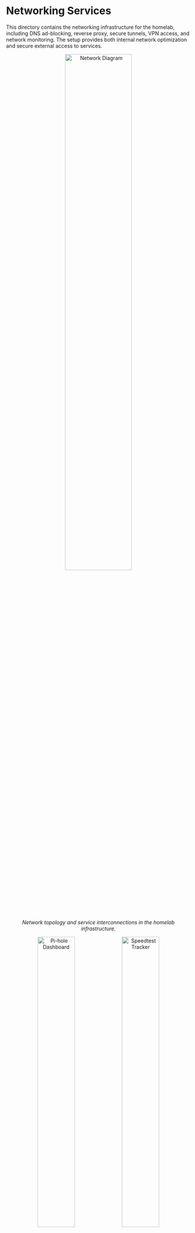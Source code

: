 # Networking Services

This directory contains the networking infrastructure for the homelab, including DNS ad-blocking, reverse proxy, secure tunnels, VPN access, and network monitoring. The setup provides both internal network optimization and secure external access to services.

<p align="center">
<img src="./network-diagram.png" alt="Network Diagram" width="60%" />
</p>

<p align="center">
<em>Network topology and service interconnections in the homelab infrastructure.</em>
</p>

<p align="center">
<img src="./pihole-dashboard.png" alt="Pi-hole Dashboard" width="45%" />
<img src="./speedtest.png" alt="Speedtest Tracker" width="45%" />
</p>

<p align="center">
<em>Pi-hole dashboard showing DNS query blocking and network-wide ad protection.</em> | <em>Speedtest Tracker monitoring network performance over time.</em>
</p>

## Services Overview

| Service | Container/LXC | Purpose | Access Port |
|---------|---------------|---------|-------------|
| **Pi-hole** | LXC 102 | DNS Ad-blocking & Network-wide filtering | `80` (web admin) |
| **Tailscale** | LXC 104 | Mesh VPN for secure remote access | N/A |
| **Nginx Proxy Manager** | LXC 105 | Reverse proxy with web GUI | `8181` (admin) |
| **Cloudflare Tunnel** | LXC 105 | Secure external access without port forwarding | N/A |
| **Speedtest Tracker** | LXC 105 | Network performance monitoring | `8080` |

## Quick Setup

### 1. Pi-hole (LXC 102)

Pi-hole provides network-wide ad blocking by acting as a DNS sinkhole. Install using the Proxmox community script:

```bash
# Run on Proxmox host to create Pi-hole LXC
bash -c "$(curl -fsSL https://raw.githubusercontent.com/community-scripts/ProxmoxVE/main/ct/pihole.sh)"
```

**Post-installation configuration:**

1. Access Pi-hole admin at `http://YOUR_PIHOLE_IP/admin`
2. Configure your router or devices to use Pi-hole as DNS server
3. Add recommended blocklists (see below)

### 2. Tailscale VPN (LXC 104)

Tailscale creates a secure mesh VPN for remote access to your homelab. Add to any existing LXC:

```bash
# Run inside target LXC container
bash -c "$(curl -fsSL https://raw.githubusercontent.com/community-scripts/ProxmoxVE/main/tools/addon/add-tailscale-lxc.sh)"
```

**Setup steps:**

1. Create account at [tailscale.com](https://tailscale.com)
2. Run `tailscale up` in the container
3. Authenticate with your Tailscale account
4. Configure subnet routing if needed for LAN access

### 3. Networking Stack (LXC 105)

The networking container runs Nginx Proxy Manager, Cloudflare Tunnel, and Speedtest Tracker:

```bash
# Inside LXC 105
cp docker-compose.yml .env.example /path/to/networking/
cd /path/to/networking/
cp .env.example .env
# Edit .env with your values
docker compose up -d
```

## Detailed Configuration

### Pi-hole Blocklists

Recommended blocklists for comprehensive ad and tracker blocking:

```sh
# Core ad blocking
https://raw.githubusercontent.com/StevenBlack/hosts/master/hosts

# Pro-level blocking (Hagezi)
https://raw.githubusercontent.com/hagezi/dns-blocklists/main/adblock/pro.txt

# AdGuard DNS filter
https://adguardteam.github.io/AdGuardSDNSFilter/Filters/filter.txt

# EasyList
https://v.firebog.net/hosts/Easylist.txt

# Mobile tracking
https://adaway.org/hosts.txt
https://perflyst.github.io/PiHoleBlocklist/android-tracking.txt

# Smart TV tracking
https://perflyst.github.io/PiHoleBlocklist/AmazonFireTV.txt

# Regional blocking
https://adguardteam.github.io/HostlistsRegistry/assets/filter_27.txt
```

**To add blocklists:**

1. Go to Pi-hole Admin → Group Management → Adlists
2. Add each URL above
3. Go to Tools → Update Gravity
4. Wait for lists to update

### Nginx Proxy Manager Setup

1. **Access admin interface:** `http://YOUR_LXC_IP:8181`
2. **Default credentials:**
   - Email: `admin@example.com`
   - Password: `changeme`
3. **Add proxy hosts** for each service you want to expose:
   - Domain: `service.yourdomain.com`
   - Forward to: `internal_service_ip:port`
   - Enable SSL with Let's Encrypt

### Cloudflare Tunnel Configuration

1. **Create tunnel** in Cloudflare dashboard
2. **Copy tunnel token** to `.env` file
3. **Configure routes** in Cloudflare:
   - `jellyfin.yourdomain.com` → `http://nginx-proxy-manager:80`
   - `nextcloud.yourdomain.com` → `http://nginx-proxy-manager:80`
   - Add routes for each public service

### Network Architecture

```sh
Internet
    ↓
Cloudflare Tunnel (secure)
    ↓
Nginx Proxy Manager (reverse proxy)
    ↓
Internal Services (Jellyfin, Nextcloud, etc.)
    ↓
Pi-hole (DNS filtering)
    ↓
Local Network Devices
    ↑
Tailscale (VPN access)
```

## Security Features

- **DNS filtering:** Pi-hole blocks malicious domains and ads network-wide
- **Zero-trust tunnel:** Cloudflare tunnels eliminate need for port forwarding
- **SSL termination:** Nginx Proxy Manager handles certificates automatically
- **Mesh VPN:** Tailscale provides secure remote access without exposing services
- **Network monitoring:** Speedtest Tracker monitors connection performance

## Troubleshooting

### Pi-hole Issues

```bash
# Check Pi-hole status
pihole status

# Update gravity (blocklists)
pihole -g

# Restart Pi-hole service
sudo service pihole-FTL restart
```

### Tailscale Issues

```bash
# Check connection status
tailscale status

# Re-authenticate
tailscale up

# Check logs
journalctl -u tailscaled
```

### Docker Issues

```bash
# Check container status
docker compose ps

# View logs
docker compose logs [service_name]

# Restart services
docker compose restart
```

## Performance Monitoring

- **Pi-hole:** Query logs show blocked vs allowed requests
- **Speedtest Tracker:** Automated speed tests track ISP performance
- **Nginx logs:** Access and error logs in NPM interface
- **Tailscale:** Connection quality in admin console

This networking setup provides enterprise-grade security and accessibility for your homelab while maintaining ease of management through web interfaces.
